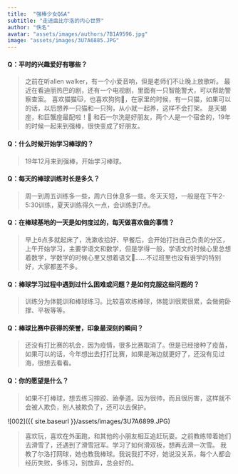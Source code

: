 ```yaml
---
title:  "强棒少女Q&A"
subtitle: "走进曲比尔洛的内心世界"
author: "佚名"
avatar: "assets/images/authors/7B1A9596.jpg"
image: "assets/images/3U7A6885.JPG"
---
```


#### Q：平时的兴趣爱好有哪些？
> 之前在听allen walker，有一个小爱音响，但是老师们不让晚上放歌听。
> 最近在看迪丽热巴的剧，还有一个电视剧，里面有一只智能警犬，可以帮助警察查案。
> 喜欢猫猫🐱，也喜欢狗狗🐶，在家里的时候，有一只猫，如果可以的话，以后想养一只猫和一只狗，从小就一起养，这样不会打架。
> 是天蝎座，和巨蟹座最配啦！🤩
> 和石一尔洗是好朋友，两个人是一个宿舍的，19年的时候一起来到强棒，很快变成了好朋友。

#### Q：什么时候开始学习棒球的？
> 19年12月来到强棒，开始学习棒球。

#### Q：每天的棒球训练时长是多久？
> 周一到周五训练多一些，周六日休息多一些。冬天天短，一般是在下午2-5:30训练，夏天训练得久一点，会训练到7点。

#### Q：在棒球基地的一天是如何度过的，每天做喜欢做的事情？
> 早上6点多就起床了，洗漱收拾好、早餐后，会开始打扫自己负责的分区，上午开始学习，主要学语文和数学，但是学得一般，学语文的时候心里总想着数学，学数学的时候心里又想着语文🤔️……不过班里也没有谁学的特别好，大家都差不多。

#### Q：棒球学习过程中遇到过什么困难或问题？是如何克服这些问题的？
> 训练分为体能训和棒球练习。比较喜欢练棒球，体能训很累很累，会做俯卧撑、平板等等。

#### Q：棒球比赛中获得的荣誉，印象最深刻的瞬间？
> 还没有打比赛的机会，因为疫情，很多比赛取消了。但是已经接种了疫苗，如果可以的话，今年想出去打打比赛，如果是海边就更好了，还没有见过海，很想去看看。

#### Q：你的愿望是什么？
> 如果不打棒球，想去练习摔跤、跆拳道。因为很帅，而且很厉害，这样就不会被人欺负，别人被欺负了，还可以去保护。

![002]({{ site.baseurl }}/assets/images/3U7A6899.JPG)

> 喜欢玩，喜欢在外面跑，和其他的小朋友相互追赶玩耍。之前教练带着她们去滑雪了，还遇到了滑雪冠军。学习了如何滑双板，想再去滑一次雪。
> 我教了尔洛打网球，她也教我棒球。我说我打不好，她说没关系，每个人都会经历失败，多练习，别放弃，总会好的。
